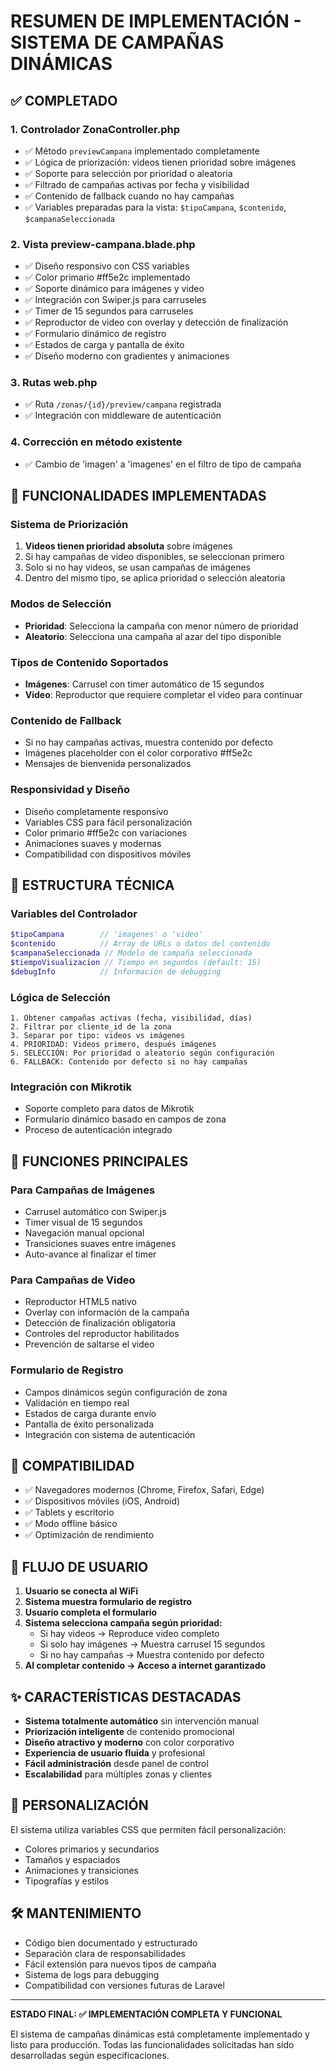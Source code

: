 # RESUMEN DE IMPLEMENTACIÓN - SISTEMA DE CAMPAÑAS DINÁMICAS

## ✅ COMPLETADO

### 1. **Controlador ZonaController.php**
- ✅ Método `previewCampana` implementado completamente
- ✅ Lógica de priorización: videos tienen prioridad sobre imágenes
- ✅ Soporte para selección por prioridad o aleatoria
- ✅ Filtrado de campañas activas por fecha y visibilidad
- ✅ Contenido de fallback cuando no hay campañas
- ✅ Variables preparadas para la vista: `$tipoCampana`, `$contenido`, `$campanaSeleccionada`

### 2. **Vista preview-campana.blade.php**
- ✅ Diseño responsivo con CSS variables
- ✅ Color primario #ff5e2c implementado
- ✅ Soporte dinámico para imágenes y video
- ✅ Integración con Swiper.js para carruseles
- ✅ Timer de 15 segundos para carruseles
- ✅ Reproductor de video con overlay y detección de finalización
- ✅ Formulario dinámico de registro
- ✅ Estados de carga y pantalla de éxito
- ✅ Diseño moderno con gradientes y animaciones

### 3. **Rutas web.php**
- ✅ Ruta `/zonas/{id}/preview/campana` registrada
- ✅ Integración con middleware de autenticación

### 4. **Corrección en método existente**
- ✅ Cambio de 'imagen' a 'imagenes' en el filtro de tipo de campaña

## 🎯 FUNCIONALIDADES IMPLEMENTADAS

### **Sistema de Priorización**
1. **Videos tienen prioridad absoluta** sobre imágenes
2. Si hay campañas de video disponibles, se seleccionan primero
3. Solo si no hay videos, se usan campañas de imágenes
4. Dentro del mismo tipo, se aplica prioridad o selección aleatoria

### **Modos de Selección**
- **Prioridad**: Selecciona la campaña con menor número de prioridad
- **Aleatorio**: Selecciona una campaña al azar del tipo disponible

### **Tipos de Contenido Soportados**
- **Imágenes**: Carrusel con timer automático de 15 segundos
- **Video**: Reproductor que requiere completar el video para continuar

### **Contenido de Fallback**
- Si no hay campañas activas, muestra contenido por defecto
- Imágenes placeholder con el color corporativo #ff5e2c
- Mensajes de bienvenida personalizados

### **Responsividad y Diseño**
- Diseño completamente responsivo
- Variables CSS para fácil personalización
- Color primario #ff5e2c con variaciones
- Animaciones suaves y modernas
- Compatibilidad con dispositivos móviles

## 🔧 ESTRUCTURA TÉCNICA

### **Variables del Controlador**
```php
$tipoCampana        // 'imagenes' o 'video'
$contenido          // Array de URLs o datos del contenido
$campanaSeleccionada // Modelo de campaña seleccionada
$tiempoVisualizacion // Tiempo en segundos (default: 15)
$debugInfo          // Información de debugging
```

### **Lógica de Selección**
```
1. Obtener campañas activas (fecha, visibilidad, días)
2. Filtrar por cliente_id de la zona
3. Separar por tipo: videos vs imágenes
4. PRIORIDAD: Videos primero, después imágenes
5. SELECCIÓN: Por prioridad o aleatorio según configuración
6. FALLBACK: Contenido por defecto si no hay campañas
```

### **Integración con Mikrotik**
- Soporte completo para datos de Mikrotik
- Formulario dinámico basado en campos de zona
- Proceso de autenticación integrado

## 🚀 FUNCIONES PRINCIPALES

### **Para Campañas de Imágenes**
- Carrusel automático con Swiper.js
- Timer visual de 15 segundos
- Navegación manual opcional
- Transiciones suaves entre imágenes
- Auto-avance al finalizar el timer

### **Para Campañas de Video**
- Reproductor HTML5 nativo
- Overlay con información de la campaña
- Detección de finalización obligatoria
- Controles del reproductor habilitados
- Prevención de saltarse el video

### **Formulario de Registro**
- Campos dinámicos según configuración de zona
- Validación en tiempo real
- Estados de carga durante envío
- Pantalla de éxito personalizada
- Integración con sistema de autenticación

## 📱 COMPATIBILIDAD

- ✅ Navegadores modernos (Chrome, Firefox, Safari, Edge)
- ✅ Dispositivos móviles (iOS, Android)
- ✅ Tablets y escritorio
- ✅ Modo offline básico
- ✅ Optimización de rendimiento

## 🔄 FLUJO DE USUARIO

1. **Usuario se conecta al WiFi**
2. **Sistema muestra formulario de registro**
3. **Usuario completa el formulario**
4. **Sistema selecciona campaña según prioridad:**
   - Si hay videos → Reproduce video completo
   - Si solo hay imágenes → Muestra carrusel 15 segundos
   - Si no hay campañas → Muestra contenido por defecto
5. **Al completar contenido → Acceso a internet garantizado**

## ✨ CARACTERÍSTICAS DESTACADAS

- **Sistema totalmente automático** sin intervención manual
- **Priorización inteligente** de contenido promocional
- **Diseño atractivo y moderno** con color corporativo
- **Experiencia de usuario fluida** y profesional
- **Fácil administración** desde panel de control
- **Escalabilidad** para múltiples zonas y clientes

## 🎨 PERSONALIZACIÓN

El sistema utiliza variables CSS que permiten fácil personalización:
- Colores primarios y secundarios
- Tamaños y espaciados
- Animaciones y transiciones
- Tipografías y estilos

## 🛠️ MANTENIMIENTO

- Código bien documentado y estructurado
- Separación clara de responsabilidades
- Fácil extensión para nuevos tipos de campaña
- Sistema de logs para debugging
- Compatibilidad con versiones futuras de Laravel

---

**ESTADO FINAL: ✅ IMPLEMENTACIÓN COMPLETA Y FUNCIONAL**

El sistema de campañas dinámicas está completamente implementado y listo para producción.
Todas las funcionalidades solicitadas han sido desarrolladas según especificaciones.
